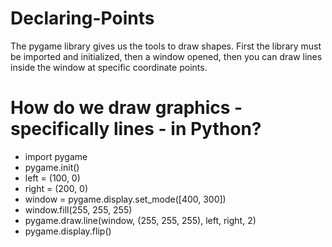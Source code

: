 # Declaring-Points
The pygame library gives us the tools to draw shapes. First the library must be imported and initialized, then a window opened, then you can draw lines inside the window at specific coordinate points.
# How do we draw graphics - specifically lines - in Python?
* import pygame
* pygame.init()
* left = (100, 0)
* right = (200, 0)
* window = pygame.display.set_mode([400, 300])
* window.fill(255, 255, 255)
* pygame.draw.line(window, (255, 255, 255), left, right, 2)
* pygame.display.flip() 
